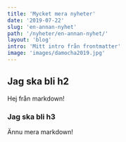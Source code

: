 ```yaml
---
title: 'Mycket mera nyheter'
date: '2019-07-22'
slug: 'en-annan-nyhet'
path: '/nyheter/en-annan-nyhet/'
layout: 'blog'
intro: 'Mitt intro från frontmatter'
image: 'images/damocha2019.jpg'
---
```


## Jag ska bli h2

Hej från markdown!

### Jag ska bli h3

Ännu mera markdown!
